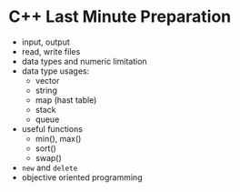 # C++ Last Minute Preparation

* input, output
* read, write files
* data types and numeric limitation
* data type usages:
    - vector
    - string
    - map (hast table)
    - stack
    - queue
* useful functions
    - min(), max()
    - sort()
    - swap()
* `new` and `delete`
* objective oriented programming 